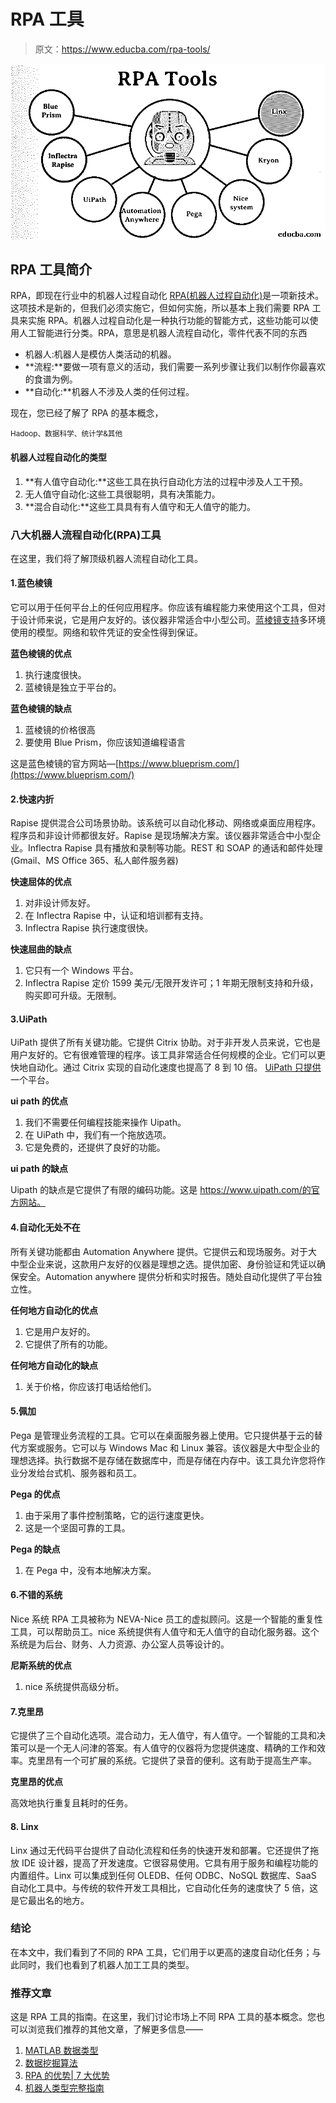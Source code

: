 # RPA 工具

> 原文：<https://www.educba.com/rpa-tools/>

![RPA Tools](img/1f7333e1893fca8e983204a0f51a7c2c.png)



## RPA 工具简介

RPA，即现在行业中的机器人过程自动化 [RPA(机器人过程自动化)](https://www.educba.com/what-is-rpa/)是一项新技术。这项技术是新的，但我们必须实施它，但如何实施，所以基本上我们需要 RPA 工具来实施 RPA。机器人过程自动化是一种执行功能的智能方式，这些功能可以使用人工智能进行分类。RPA，意思是机器人流程自动化，零件代表不同的东西

*   机器人:机器人是模仿人类活动的机器。
*   **流程:**要做一项有意义的活动，我们需要一系列步骤让我们以制作你最喜欢的食谱为例。
*   **自动化:**机器人不涉及人类的任何过程。

现在，您已经了解了 RPA 的基本概念，

<small>Hadoop、数据科学、统计学&其他</small>

#### 机器人过程自动化的类型

1.  **有人值守自动化:**这些工具在执行自动化方法的过程中涉及人工干预。
2.  无人值守自动化:这些工具很聪明，具有决策能力。
3.  **混合自动化:**这些工具具有有人值守和无人值守的能力。

### 八大机器人流程自动化(RPA)工具

在这里，我们将了解顶级机器人流程自动化工具。

#### 1.蓝色棱镜

它可以用于任何平台上的任何应用程序。你应该有编程能力来使用这个工具，但对于设计师来说，它是用户友好的。该仪器非常适合中小型公司。[蓝棱镜支持](https://www.educba.com/what-is-blue-prism/)多环境使用的模型。网络和软件凭证的安全性得到保证。

**蓝色棱镜的优点**

1.  执行速度很快。
2.  蓝棱镜是独立于平台的。

**蓝色棱镜的缺点**

1.  蓝棱镜的价格很高
2.  要使用 Blue Prism，你应该知道编程语言

这是蓝色棱镜的官方网站—[https://www.blueprism.com/](https://www.blueprism.com/)

#### 2.快速内折

Rapise 提供混合公司场景协助。该系统可以自动化移动、网络或桌面应用程序。程序员和非设计师都很友好。Rapise 是现场解决方案。该仪器非常适合中小型企业。Inflectra Rapise 具有播放和录制等功能。REST 和 SOAP 的通话和邮件处理(Gmail、MS Office 365、私人邮件服务器)

**快速屈体的优点**

1.  对非设计师友好。
2.  在 Inflectra Rapise 中，认证和培训都有支持。
3.  Inflectra Rapise 执行速度很快。

**快速屈曲的缺点**

1.  它只有一个 Windows 平台。
2.  Inflectra Rapise 定价 1599 美元/无限开发许可；1 年期无限制支持和升级，购买即可升级。无限制。

#### 3.UiPath

UiPath 提供了所有关键功能。它提供 Citrix 协助。对于非开发人员来说，它也是用户友好的。它有很难管理的程序。该工具非常适合任何规模的企业。它们可以更快地自动化。通过 Citrix 实现的自动化速度也提高了 8 到 10 倍。 [UiPath 只提供](https://www.educba.com/uipath-careers/)一个平台。

**ui path 的优点**

1.  我们不需要任何编程技能来操作 Uipath。
2.  在 UiPath 中，我们有一个拖放选项。
3.  它是免费的，还提供了良好的功能。

**ui path 的缺点**

Uipath 的缺点是它提供了有限的编码功能。这是 https://www.uipath.com/的官方网站。

#### 4.自动化无处不在

所有关键功能都由 Automation Anywhere 提供。它提供云和现场服务。对于大中型企业来说，这款用户友好的仪器是理想之选。提供加密、身份验证和凭证以确保安全。Automation anywhere 提供分析和实时报告。随处自动化提供了平台独立性。

**任何地方自动化的优点**

1.  它是用户友好的。
2.  它提供了所有的功能。

**任何地方自动化的缺点**

1.  关于价格，你应该打电话给他们。

#### 5.佩加

Pega 是管理业务流程的工具。它可以在桌面服务器上使用。它只提供基于云的替代方案或服务。它可以与 Windows Mac 和 Linux 兼容。该仪器是大中型企业的理想选择。执行数据不是存储在数据库中，而是存储在内存中。该工具允许您将作业分发给台式机、服务器和员工。

**Pega 的优点**

1.  由于采用了事件控制策略，它的运行速度更快。
2.  这是一个坚固可靠的工具。

**Pega 的缺点**

1.  在 Pega 中，没有本地解决方案。

#### 6.不错的系统

Nice 系统 RPA 工具被称为 NEVA-Nice 员工的虚拟顾问。这是一个智能的重复性工具，可以帮助员工。nice 系统提供有人值守和无人值守的自动化服务器。这个系统是为后台、财务、人力资源、办公室人员等设计的。

**尼斯系统的优点**

1.  nice 系统提供高级分析。

#### 7.克里昂

它提供了三个自动化选项。混合动力，无人值守，有人值守。一个智能的工具和决策可以是一个无人问津的答案。有人值守的仪器将为您提供速度、精确的工作和效率。克里昂有一个可扩展的系统。它提供了录音的便利。这有助于提高生产率。

**克里昂的优点**

高效地执行重复且耗时的任务。

#### 8\. Linx

Linx 通过无代码平台提供了自动化流程和任务的快速开发和部署。它还提供了拖放 IDE 设计器，提高了开发速度。它很容易使用。它具有用于服务和编程功能的内置组件。Linx 可以集成到任何 OLEDB、任何 ODBC、NoSQL 数据库、SaaS 自动化工具中。与传统的软件开发工具相比，它自动化任务的速度快了 5 倍，这是它最出名的地方。

### 结论

在本文中，我们看到了不同的 RPA 工具，它们用于以更高的速度自动化任务；与此同时，我们也看到了机器人加工工具的类型。

### 推荐文章

这是 RPA 工具的指南。在这里，我们讨论市场上不同 RPA 工具的基本概念。您也可以浏览我们推荐的其他文章，了解更多信息——

1.  [MATLAB 数据类型](https://www.educba.com/data-types-in-matlab/)
2.  [数据挖掘算法](https://www.educba.com/data-mining-algorithms/)
3.  [RPA 的优势| 7 大优势](https://www.educba.com/benefits-of-rpa/)
4.  [机器人类型完整指南](https://www.educba.com/types-of-robots/)





